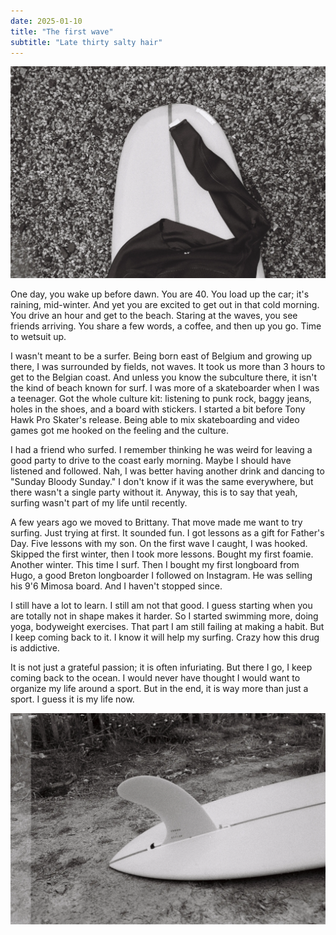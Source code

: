 ```yaml
---
date: 2025-01-10
title: "The first wave"
subtitle: "Late thirty salty hair"
---
```


![](24x26-0831-26.webp)

One day, you wake up before dawn. You are 40. You load up the car; it's raining, mid-winter. And yet you are excited to get out in that cold morning. You drive an hour and get to the beach. Staring at the waves, you see friends arriving. You share a few words, a coffee, and then up you go. Time to wetsuit up.

I wasn't meant to be a surfer. Being born east of Belgium and growing up there, I was surrounded by fields, not waves. It took us more than 3 hours to get to the Belgian coast. And unless you know the subculture there, it isn't the kind of beach known for surf. I was more of a skateboarder when I was a teenager. Got the whole culture kit: listening to punk rock, baggy jeans, holes in the shoes, and a board with stickers. I started a bit before Tony Hawk Pro Skater's release. Being able to mix skateboarding and video games got me hooked on the feeling and the culture.

I had a friend who surfed. I remember thinking he was weird for leaving a good party to drive to the coast early morning. Maybe I should have listened and followed. Nah, I was better having another drink and dancing to "Sunday Bloody Sunday." I don't know if it was the same everywhere, but there wasn't a single party without it. Anyway, this is to say that yeah, surfing wasn't part of my life until recently.

A few years ago we moved to Brittany. That move made me want to try surfing. Just trying at first. It sounded fun. I got lessons as a gift for Father's Day. Five lessons with my son. On the first wave I caught, I was hooked. Skipped the first winter, then I took more lessons. Bought my first foamie. Another winter. This time I surf. Then I bought my first longboard from Hugo, a good Breton longboarder I followed on Instagram. He was selling his 9'6 Mimosa board. And I haven't stopped since.

I still have a lot to learn. I still am not that good. I guess starting when you are totally not in shape makes it harder. So I started swimming more, doing yoga, bodyweight exercises. That part I am still failing at making a habit. But I keep coming back to it. I know it will help my surfing. Crazy how this drug is addictive.

It is not just a grateful passion; it is often infuriating. But there I go, I keep coming back to the ocean. I would never have thought I would want to organize my life around a sport. But in the end, it is way more than just a sport. I guess it is my life now.

![](22x36-0609-08.webp)
